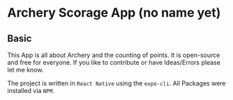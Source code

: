 # Archery Scorage App (no name yet)

## Basic

This App is all about Archery and the counting of points. It is open-source and free for everyone. If you like to contribute or have Ideas/Errors please let me know.

The project is written in `React Native` using the `expo-cli`. All Packages were installed via `NPM`.